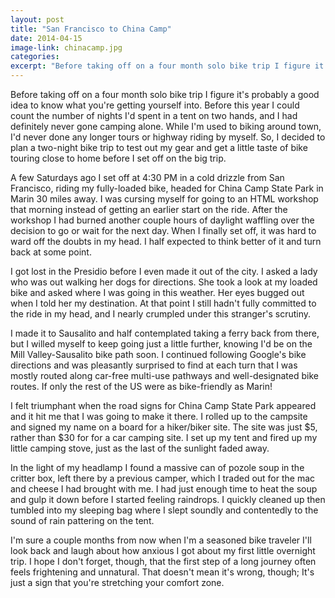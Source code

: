 ```yaml
---
layout: post
title: "San Francisco to China Camp"
date: 2014-04-15
image-link: chinacamp.jpg
categories:
excerpt: "Before taking off on a four month solo bike trip I figure it's probably a good idea to know what you're getting yourself into."
---
```

Before taking off on a four month solo bike trip I figure it's probably a good idea to know what you're getting yourself into. Before this year I could count the number of nights I'd spent in a tent on two hands, and I had definitely never gone camping alone. While I'm used to biking around town, I'd never done any longer tours or highway riding by myself. So, I decided to plan a two-night bike trip to test out my gear and get a little taste of bike touring close to home before I set off on the big trip.  

A few Saturdays ago I set off at 4:30 PM in a cold drizzle from San Francisco, riding my fully-loaded bike, headed for China Camp State Park in Marin 30 miles away. I was cursing myself for going to an HTML workshop that morning instead of getting an earlier start on the ride. After the workshop I had burned another couple hours of daylight waffling over the decision to go or wait for the next day. When I finally set off, it was hard to ward off the doubts in my head. I half expected to think better of it and turn back at some point.    

I got lost in the Presidio before I even made it out of the city. I asked a lady who was out walking her dogs for directions. She took a look at my loaded bike and asked where I was going in this weather. Her eyes bugged out when I told her my destination. At that point I still hadn't fully committed to the ride in my head, and I nearly crumpled under this stranger's scrutiny.     
    
I made it to Sausalito and half contemplated taking a ferry back from there, but I willed myself to keep going just a little further, knowing I'd be on the Mill Valley-Sausalito bike path soon. I continued following Google's bike directions and was pleasantly surprised to find at each turn that I was mostly routed along car-free multi-use pathways and well-designated bike routes. If only the rest of the US were as bike-friendly as Marin!     
    
I felt triumphant when the road signs for China Camp State Park appeared and it hit me that I was going to make it there. I rolled up to the campsite and signed my name on a board for a hiker/biker site. The site was just $5, rather than $30 for for a car camping site. I set up my tent and fired up my little camping stove, just as the last of the sunlight faded away.    
    
In the light of my headlamp I found a massive can of pozole soup in the critter box, left there by a previous camper, which I traded out for the mac and cheese I had brought with me. I had just enough time to heat the soup and gulp it down before I started feeling raindrops. I quickly cleaned up then tumbled into my sleeping bag where I slept soundly and contentedly to the sound of rain pattering on the tent.  

I'm sure a couple months from now when I'm a seasoned bike traveler I'll look back and laugh about how anxious I got about my first little overnight trip. I hope I don't forget, though, that the first step of a long journey often feels frightening and unnatural. That doesn't mean it's wrong, though; It's just a sign that you're stretching your comfort zone.   

